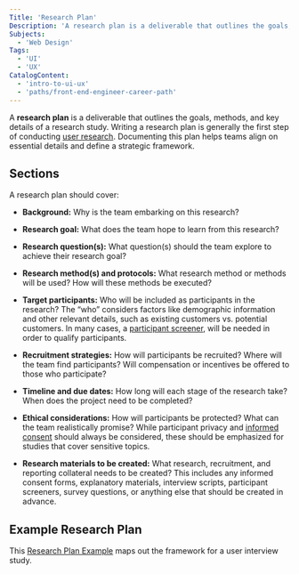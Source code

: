 ```yaml
---
Title: 'Research Plan'
Description: 'A research plan is a deliverable that outlines the goals, methods, and key details of a research study.'
Subjects:
  - 'Web Design'
Tags:
  - 'UI'
  - 'UX'
CatalogContent:
  - 'intro-to-ui-ux'
  - 'paths/front-end-engineer-career-path'
---
```


A **research plan** is a deliverable that outlines the goals, methods, and key details of a research study. Writing a research plan is generally the first step of conducting [user research](https://www.codecademy.com/resources/docs/uiux/user-research). Documenting this plan helps teams align on essential details and define a strategic framework.

## Sections

A research plan should cover:

- **Background:** Why is the team embarking on this research?

- **Research goal:** What does the team hope to learn from this research?

- **Research question(s):** What question(s) should the team explore to achieve their research goal?

- **Research method(s) and protocols:** What research method or methods will be used? How will these methods be executed?

- **Target participants:** Who will be included as participants in the research? The “who” considers factors like demographic information and other relevant details, such as existing customers vs. potential customers. In many cases, a [participant screener](https://www.nngroup.com/articles/screening-questions-select-research-participants/), will be needed in order to qualify participants.

- **Recruitment strategies:** How will participants be recruited? Where will the team find participants? Will compensation or incentives be offered to those who participate?

- **Timeline and due dates:** How long will each stage of the research take? When does the project need to be completed?

- **Ethical considerations:** How will participants be protected? What can the team realistically promise? While participant privacy and [informed consent](https://www.nngroup.com/articles/user-research-ethics/) should always be considered, these should be emphasized for studies that cover sensitive topics.

- **Research materials to be created:** What research, recruitment, and reporting collateral needs to be created? This includes any informed consent forms, explanatory materials, interview scripts, participant screeners, survey questions, or anything else that should be created in advance.

## Example Research Plan

This [Research Plan Example](https://miro.com/app/live-embed/uXjVPeic5uo=/?embedAutoplay=true?utm_source=codecademy) maps out the framework for a user interview study.
